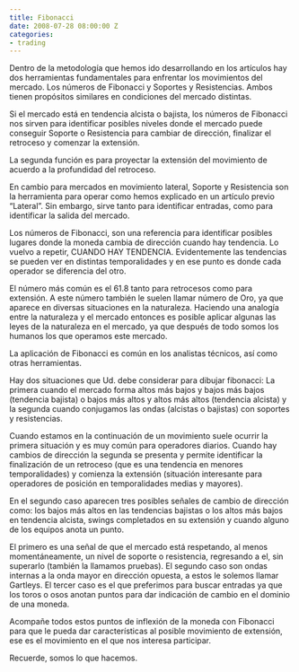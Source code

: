 ```yaml
---
title: Fibonacci
date: 2008-07-28 08:00:00 Z
categories:
- trading
---
```


Dentro de la metodología que hemos ido desarrollando en los artículos hay dos herramientas fundamentales para enfrentar los movimientos del mercado. Los números de Fibonacci y Soportes y Resistencias. Ambos tienen propósitos similares en condiciones del mercado distintas.

Si el mercado está en tendencia alcista o bajista, los números de Fibonacci nos sirven para identificar posibles niveles donde el mercado puede conseguir Soporte o Resistencia para cambiar de dirección, finalizar el retroceso y comenzar la extensión.

La segunda función es para proyectar la extensión del movimiento de acuerdo a la profundidad del retroceso.

En cambio para mercados en movimiento lateral, Soporte y Resistencia son la herramienta para operar como hemos explicado en un artículo previo “Lateral”. Sin embargo, sirve tanto para identificar entradas, como para identificar la salida del mercado.

Los números de Fibonacci, son una referencia para identificar posibles lugares donde la moneda cambia de dirección cuando hay tendencia. Lo vuelvo a repetir, CUANDO HAY TENDENCIA. Evidentemente las tendencias se pueden ver en distintas temporalidades y en ese punto es donde cada operador se diferencia del otro.

El número más común es el 61.8 tanto para retrocesos como para extensión. A este número también le suelen llamar número de Oro, ya que aparece en diversas situaciones en la naturaleza. Haciendo una analogía entre la naturaleza y el mercado entonces es posible aplicar algunas las leyes de la naturaleza en el mercado, ya que después de todo somos los humanos los que operamos este mercado.

La aplicación de Fibonacci es común en los analistas técnicos, así como otras herramientas.

Hay dos situaciones que Ud. debe considerar para dibujar fibonacci: La primera cuando el mercado forma altos más bajos y bajos más bajos (tendencia bajista) o bajos más altos  y altos más altos (tendencia alcista) y la segunda cuando conjugamos las ondas (alcistas o bajistas) con soportes y resistencias.

Cuando estamos en la continuación de un movimiento suele ocurrir la primera situación y es muy común para operadores diarios. Cuando hay cambios de dirección la segunda se presenta y permite identificar la finalización de un retroceso (que es una tendencia en menores temporalidades) y comienza la extensión (situación interesante para operadores de posición en temporalidades medias y mayores).

En el segundo caso aparecen tres posibles señales de cambio de dirección como: los bajos más altos en las tendencias bajistas o los altos más bajos en tendencia alcista, swings completados en su extensión y cuando alguno de los equipos anota un punto.

El primero es una señal de que el mercado está respetando, al menos momentáneamente, un nivel de soporte o resistencia, regresando a el, sin superarlo (también la llamamos pruebas). El segundo caso son ondas internas a la onda mayor en dirección opuesta, a estos le solemos llamar Gartleys. El tercer caso es el que preferimos para buscar entradas ya que los toros o osos anotan puntos para dar indicación de cambio en el dominio de una moneda.

Acompañe todos estos puntos de inflexión de la moneda con Fibonacci para que le pueda dar características al posible movimiento de extensión, ese es el movimiento en el que nos interesa participar.

Recuerde, somos lo que hacemos.